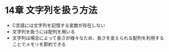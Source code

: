 # 14章 文字列を扱う方法

- C言語には文字列を記憶する変数が存在しない
- 文字列を扱うには配列を用いる
- 文字列は場合によって長さが様々なため、長さを変えられる配列を利用することでメモリを節約できる
